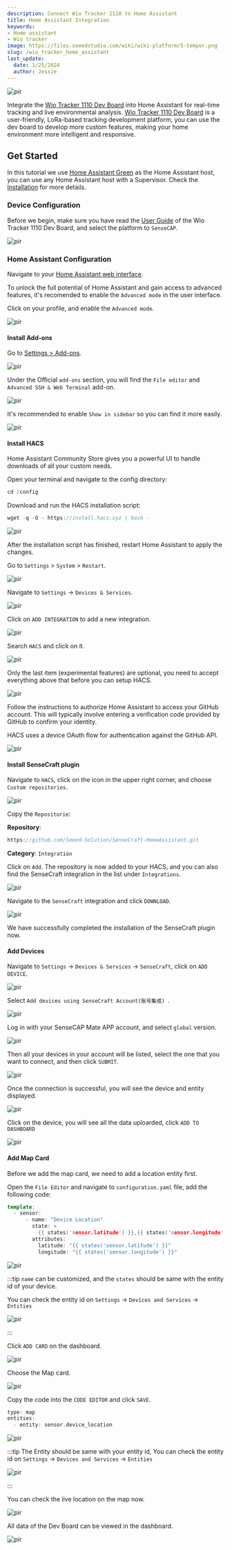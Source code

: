 ```yaml
---
description: Connect Wio Tracker 1110 to Home Assistant 
title: Home Assistant Integration
keywords:
- Home assistant
- Wio tracker
image: https://files.seeedstudio.com/wiki/wiki-platform/S-tempor.png
slug: /wio_tracker_home_assistant
last_update:
  date: 1/25/2024
  author: Jessie
---
```


<p style={{textAlign: 'center'}}><img src="https://files.seeedstudio.com/wiki/SenseCAP/wio_tracker/dog-locate.png" alt="pir" width={800} height="auto" /></p>



Integrate the [Wio Tracker 1110 Dev Board](https://www.seeedstudio.com/Wio-Tracker-1110-Dev-Board-p-5799.html) into Home Assistant for real-time tracking and live environmental analysis. [Wio Tracker 1110 Dev Board](https://www.seeedstudio.com/Wio-Tracker-1110-Dev-Board-p-5799.html) is a user-friendly, LoRa-based tracking development platform, you can use the dev board to develop more custom features, making your home environment more intelligent and responsive.




## Get Started

In this tutorial we use [Home Assistant Green](https://www.seeedstudio.com/Home-Assistant-Green-p-5792.html) as the Home Assistant host, you can use any Home Assistant host with a Supervisor. Check the [Installation](https://www.home-assistant.io/installation/) for more details.



### Device Configuration

Before we begin, make sure you have read the [User Guide](https://wiki.seeedstudio.com/Get_Started_with_Wio-Trakcer_1110/) of the Wio Tracker 1110 Dev Board, and select the platform to `SenseCAP`.

<p style={{textAlign: 'center'}}><img src="https://files.seeedstudio.com/products/SenseCAP/Wio-Tracker/Wio-1110getstart/4.jpeg" alt="pir" width={300} height="auto" /></p>


### Home Assistant Configuration

Navigate to your [Home Assistant web interface](http://homeassistant.local:8123/). 

To unlock the full potential of Home Assistant and gain access to advanced features, it's recomended to enable the `Advanced mode` in the user interface.

Click on your profile, and enable the `Advanced mode`.

<p style={{textAlign: 'center'}}><img src="https://files.seeedstudio.com/wiki/SenseCAP/wio_tracker/advanced-mode.png" alt="pir" width={800} height="auto" /></p>


#### Install Add-ons

Go to [Settings > Add-ons](https://my.home-assistant.io/redirect/supervisor).

<p style={{textAlign: 'center'}}><img src="https://files.seeedstudio.com/wiki/SenseCAP/wio_tracker/add-ons.png" alt="pir" width={800} height="auto" /></p>


Under the Official `add-ons` section, you will find the `File editor` and `Advanced SSH & Web Terminal` add-on.

<p style={{textAlign: 'center'}}><img src="https://files.seeedstudio.com/wiki/SenseCAP/wio_tracker/2-ons.png" alt="pir" width={800} height="auto" /></p>

It's recommended to enable `Show in sidebar` so you can find it more easily.


<p style={{textAlign: 'center'}}><img src="https://files.seeedstudio.com/wiki/SenseCAP/wio_tracker/show-sidebar.png" alt="pir" width={800} height="auto" /></p>

#### Install HACS


Home Assistant Community Store gives you a powerful UI to handle downloads of all your custom needs.

Open your terminal and navigate to the config directory:

```cpp
cd /config
```

Download and run the HACS installation script:

```cpp
wget -q -O - https://install.hacs.xyz | bash -
```

<p style={{textAlign: 'center'}}><img src="https://files.seeedstudio.com/wiki/SenseCAP/wio_tracker/comand-page.png" alt="pir" width={600} height="auto" /></p>


After the installation script has finished, restart Home Assistant to apply the changes. 

Go to `Settings` > `System` > `Restart`.

<p style={{textAlign: 'center'}}><img src="https://files.seeedstudio.com/wiki/SenseCAP/wio_tracker/restart.png" alt="pir" width={800} height="auto" /></p>



Navigate to `Settings` ->  `Devices & Services`.

<p style={{textAlign: 'center'}}><img src="https://files.seeedstudio.com/wiki/SenseCAP/wio_tracker/device-service.png" alt="pir" width={800} height="auto" /></p>


Click on `ADD INTEGRATION` to add a new integration.

<p style={{textAlign: 'center'}}><img src="https://files.seeedstudio.com/wiki/SenseCAP/wio_tracker/add-inte.png" alt="pir" width={800} height="auto" /></p>


Search `HACS` and click on it.
<p style={{textAlign: 'center'}}><img src="https://files.seeedstudio.com/wiki/SenseCAP/wio_tracker/HACS.png" alt="pir" width={800} height="auto" /></p>


Only the last item (experimental features) are optional, you need to accept everything above that before you can setup HACS.

<p style={{textAlign: 'center'}}><img src="https://files.seeedstudio.com/wiki/SenseCAP/wio_tracker/submit.png" alt="pir" width={600} height="auto" /></p>


Follow the instructions to authorize Home Assistant to access your GitHub account. This will typically involve entering a verification code provided by GitHub to confirm your identity.




HACS uses a device OAuth flow for authentication against the GitHub API.

<p style={{textAlign: 'center'}}><img src="https://files.seeedstudio.com/wiki/visionai-v2-ha/12.png
" alt="pir" width={600} height="auto" /></p>


#### Install SenseCraft plugin

Navigate to `HACS`, click on the icon in the upper right corner, and choose `Custom repositories`.

<p style={{textAlign: 'center'}}><img src="https://files.seeedstudio.com/wiki/visionai-v2-ha/14.png
" alt="pir" width={800} height="auto" /></p>

Copy the `Repositorie`:

**Repository**: 
```cpp
https://github.com/Seeed-Solution/SenseCraft-HomeAssistant.git
```
**Category**: `Integration`

Click on `Add`. The repository is now added to your HACS, and you can also find the SenseCraft integration in the list under `Integrations`.

<p style={{textAlign: 'center'}}><img src="https://files.seeedstudio.com/wiki/SenseCAP/wio_tracker/custom-re.png" alt="pir" width={800} height="auto" /></p>

Navigate to the `SenseCraft` integration and click `DOWNLOAD`.

<p style={{textAlign: 'center'}}><img src="https://files.seeedstudio.com/wiki/visionai-v2-ha/17.png" alt="pir" width={800} height="auto" /></p>

We have successfully completed the installation of the SenseCraft plugin now.

#### Add Devices

Navigate to `Settings` -> `Devices & Services` -> `SenseCraft`, click on `ADD DEVICE`.
<p style={{textAlign: 'center'}}><img src="https://files.seeedstudio.com/wiki/SenseCAP/wio_tracker/add-device-.png" alt="pir" width={800} height="auto" /></p>

Select `Add devices using SenseCraft Account(账号集成) `.

<p style={{textAlign: 'center'}}><img src="https://files.seeedstudio.com/wiki/SenseCAP/wio_tracker/account-inte.png" alt="pir" width={800} height="auto" /></p>

Log in with your SenseCAP Mate APP account, and select `global` version.

<p style={{textAlign: 'center'}}><img src="https://files.seeedstudio.com/wiki/SenseCAP/wio_tracker/craft-login.png" alt="pir" width={800} height="auto" /></p>



Then all your devices in your account will be listed, select the one that you want to connect, and then click `SUBMIT`.


<p style={{textAlign: 'center'}}><img src="https://files.seeedstudio.com/wiki/SenseCAP/wio_tracker/craft-device.png" alt="pir" width={800} height="auto" /></p>

Once the connection is successful, you will see the device and entity displayed.

<p style={{textAlign: 'center'}}><img src="https://files.seeedstudio.com/wiki/SenseCAP/wio_tracker/cloud-device.png" alt="pir" width={800} height="auto" /></p>

Click on the device, you will see all the data uploarded, click `ADD TO DASHBOARD`
<p style={{textAlign: 'center'}}><img src="https://files.seeedstudio.com/wiki/SenseCAP/wio_tracker/add-dashboard.png" alt="pir" width={800} height="auto" /></p>

#### Add Map Card

Before we add the map card, we need to add a location entity first.

Open the `File Editor` and navigate to `configuration.yaml` file, add the following code:

```cpp
template:
  - sensor:
      - name: "Device Location"
        state: >
          {{ states('sensor.latitude') }},{{ states('sensor.longitude') }}
        attributes:
          latitude: "{{ states('sensor.latitude') }}"
          longitude: "{{ states('sensor.longitude') }}"
```
<p style={{textAlign: 'center'}}><img src="https://files.seeedstudio.com/wiki/SenseCAP/wio_tracker/yaml2.png" alt="pir" width={800} height="auto" /></p>


:::tip
`name` can be customized, and the `states` should be same with the entity id of your device.

You can check the entity id on `Settings` -> `Devices and Services` -> `Entities`
<p style={{textAlign: 'center'}}><img src="https://files.seeedstudio.com/wiki/SenseCAP/wio_tracker/entity-id.png" alt="pir" width={600} height="auto" /></p>
:::

Click `ADD CARD` on the dashboard.

<p style={{textAlign: 'center'}}><img src="https://files.seeedstudio.com/wiki/SenseCAP/wio_tracker/add-card.png" alt="pir" width={800} height="auto" /></p>

Choose the Map card.
<p style={{textAlign: 'center'}}><img src="https://files.seeedstudio.com/wiki/SenseCAP/wio_tracker/map-card.png" alt="pir" width={800} height="auto" /></p>



Copy the code into the `CODE EDITOR` and click `SAVE`.

```cpp
type: map
entities:
  - entity: sensor.device_location
```
<p style={{textAlign: 'center'}}><img src="https://files.seeedstudio.com/wiki/SenseCAP/wio_tracker/code-editor.png" alt="pir" width={800} height="auto" /></p>

:::tip
The Entity should be same with your entity id, You can check the entity id on `Settings` -> `Devices and Services` -> `Entities`
<p style={{textAlign: 'center'}}><img src="https://files.seeedstudio.com/wiki/SenseCAP/wio_tracker/entity-location.png" alt="pir" width={600} height="auto" /></p>
:::

You can check the live location on the map now.

<p style={{textAlign: 'center'}}><img src="https://files.seeedstudio.com/wiki/SenseCAP/wio_tracker/map-map.png" alt="pir" width={800} height="auto" /></p>

All data of the Dev Board can be viewed in the dashboard.

<p style={{textAlign: 'center'}}><img src="https://files.seeedstudio.com/wiki/SenseCAP/wio_tracker/dog-locate.png" alt="pir" width={800} height="auto" /></p>


